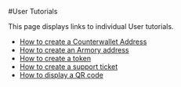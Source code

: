 #User Tutorials

This page displays links to individual User tutorials.

- [How to create a Counterwallet Address](/create_addresses.md)
- [How to create an Armory address](/create_armory_address.md)
- [How to create a token](/create_token.md)
- [How to create a support ticket](/create_support_ticket.md)
- [How to display a QR code](/show_qr_code.md)
